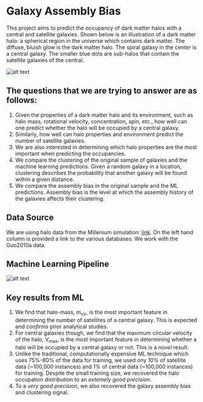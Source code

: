 # Galaxy Assembly Bias

This project aims to predict the occupancy of dark matter halos with a central and satellite galaxies. Shown below is an illustration of a dark matter halo: a spherical region in the universe which contains dark matter. The diffuse, bluish glow is the dark matter halo. The spiral galaxy in the center is a central galaxy. The smaller blue dots are sub-halos that contain the satellite galaxies of the central.    

![alt text](https://github.com/sxk1031/Assembly_Bias/blob/master/notebooks/DM_halo.jpeg)

## The questions that we are trying to answer are as follows:
1. Given the properties of a dark matter halo and its environment, such as halo mass, rotational velocity, concentration, spin, etc., how well can one predict whether the halo will be occupied by a central galaxy. 
2. Similarly, how well can halo properties and environment predict the number of satellite galaxies. 
3. We are also interested in determining which halo properties are the most important when predicting the occupancies.
4. We compare the clustering of the original sample of galaxies and the machine learning predictions. Given a random galaxy in a location, clustering describes the probability that another galaxy will be found within a given distance.
5. We compare the assembly bias in the original sample and the ML predictions. Assembly bias is the level at which the assembly history of the galaxies affects their clustering. 

## Data Source
We are using halo data from the Millenium simulation: [link](http://gavo.mpa-garching.mpg.de/Millennium/). On the left hand column is provided a link to the various databases. We work with the Guo2010a data.

## Machine Learning Pipeline
![alt text](https://github.com/sxk1031/Assembly_Bias/blob/master/notebooks/ml-pipeline.jpg)

## Key results from ML
1. We find that halo-mass, m<sub>vir</sub>, is the most important feature in determining the number of satellites of a central galaxy. This is expected and _confirms_ prior analytical studies. 
2. For central galaxies though, we find that the maximum circular velocity of the halo, V<sub>max</sub>, is the most important feature in determining whether a halo will be occupied by a central galaxy or not. This is a _novel_ result.
3. Unlike the traditional, computationally expensive ML technique which uses 75%-80% of the data for training, we used ony _10%_ of satellite data (~100,000 instances) and _1%_ of central data (~100,000 instances) for training. Despite the small training size, we recovered the halo occupation distribution to an _extemely good precision_.
4. To a _very good precision_, we also recovered the galaxy assembly bias and clustering signal.   
